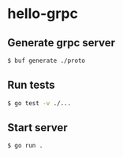 # hello-grpc

## Generate grpc server

```sh
$ buf generate ./proto
```

## Run tests

```sh
$ go test -v ./...
```

## Start server

```sh
$ go run .
```
